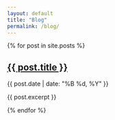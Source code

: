 ```yaml
---
layout: default
title: "Blog"
permalink: /blog/
---
```

{% for post in site.posts %}
<h2><a href="{{ post.url }}">{{ post.title }}</a></h2>
<p>{{ post.date | date: "%B %d, %Y" }}</p>
<p>{{ post.excerpt }}</p>
{% endfor %}
